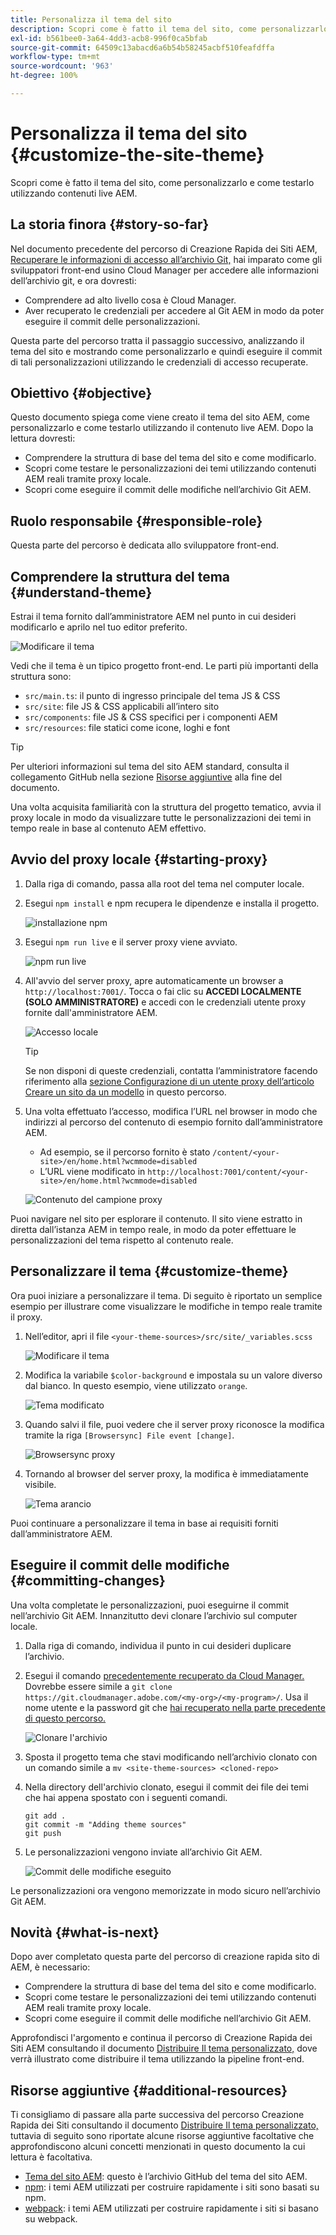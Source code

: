 ```yaml
---
title: Personalizza il tema del sito
description: Scopri come è fatto il tema del sito, come personalizzarlo e come testarlo utilizzando contenuti live AEM.
exl-id: b561bee0-3a64-4dd3-acb8-996f0ca5bfab
source-git-commit: 64509c13abacd6a6b54b58245acbf510feafdffa
workflow-type: tm+mt
source-wordcount: '963'
ht-degree: 100%

---
```


# Personalizza il tema del sito {#customize-the-site-theme}

Scopri come è fatto il tema del sito, come personalizzarlo e come testarlo utilizzando contenuti live AEM.

## La storia finora {#story-so-far}

Nel documento precedente del percorso di Creazione Rapida dei Siti AEM, [Recuperare le informazioni di accesso all’archivio Git,](retrieve-access.md) hai imparato come gli sviluppatori front-end usino Cloud Manager per accedere alle informazioni dell’archivio git, e ora dovresti:

* Comprendere ad alto livello cosa è Cloud Manager.
* Aver recuperato le credenziali per accedere al Git AEM in modo da poter eseguire il commit delle personalizzazioni.

Questa parte del percorso tratta il passaggio successivo, analizzando il tema del sito e mostrando come personalizzarlo e quindi eseguire il commit di tali personalizzazioni utilizzando le credenziali di accesso recuperate.

## Obiettivo {#objective}

Questo documento spiega come viene creato il tema del sito AEM, come personalizzarlo e come testarlo utilizzando il contenuto live AEM. Dopo la lettura dovresti:

* Comprendere la struttura di base del tema del sito e come modificarlo.
* Scopri come testare le personalizzazioni dei temi utilizzando contenuti AEM reali tramite proxy locale.
* Scopri come eseguire il commit delle modifiche nell’archivio Git AEM.

## Ruolo responsabile {#responsible-role}

Questa parte del percorso è dedicata allo sviluppatore front-end.

## Comprendere la struttura del tema {#understand-theme}

Estrai il tema fornito dall’amministratore AEM nel punto in cui desideri modificarlo e aprilo nel tuo editor preferito.

![Modificare il tema](assets/edit-theme.png)

Vedi che il tema è un tipico progetto front-end. Le parti più importanti della struttura sono:

* `src/main.ts`: il punto di ingresso principale del tema JS &amp; CSS
* `src/site`: file JS &amp; CSS applicabili all’intero sito
* `src/components`: file JS &amp; CSS specifici per i componenti AEM
* `src/resources`: file statici come icone, loghi e font

>[!TIP]
>
>Per ulteriori informazioni sul tema del sito AEM standard, consulta il collegamento GitHub nella sezione [Risorse aggiuntive](#additional-resources) alla fine del documento.

Una volta acquisita familiarità con la struttura del progetto tematico, avvia il proxy locale in modo da visualizzare tutte le personalizzazioni dei temi in tempo reale in base al contenuto AEM effettivo.

## Avvio del proxy locale {#starting-proxy}

1. Dalla riga di comando, passa alla root del tema nel computer locale.
1. Esegui `npm install` e npm recupera le dipendenze e installa il progetto.

   ![installazione npm](assets/npm-install.png)

1. Esegui `npm run live` e il server proxy viene avviato.

   ![npm run live](assets/npm-run-live.png)

1. All&#39;avvio del server proxy, apre automaticamente un browser a `http://localhost:7001/`. Tocca o fai clic su **ACCEDI LOCALMENTE (SOLO AMMINISTRATORE)** e accedi con le credenziali utente proxy fornite dall&#39;amministratore AEM.

   ![Accesso locale](assets/sign-in-locally.png)

   >[!TIP]
   >
   >Se non disponi di queste credenziali, contatta l’amministratore facendo riferimento alla [sezione Configurazione di un utente proxy dell’articolo Creare un sito da un modello](/help/journey-sites/quick-site/create-site.md#proxy-user) in questo percorso.

1. Una volta effettuato l’accesso, modifica l’URL nel browser in modo che indirizzi al percorso del contenuto di esempio fornito dall’amministratore AEM.

   * Ad esempio, se il percorso fornito è stato `/content/<your-site>/en/home.html?wcmmode=disabled`
   * L’URL viene modificato in `http://localhost:7001/content/<your-site>/en/home.html?wcmmode=disabled`

   ![Contenuto del campione proxy](assets/proxied-sample-content.png)

Puoi navigare nel sito per esplorare il contenuto. Il sito viene estratto in diretta dall’istanza AEM in tempo reale, in modo da poter effettuare le personalizzazioni del tema rispetto al contenuto reale.

## Personalizzare il tema {#customize-theme}

Ora puoi iniziare a personalizzare il tema. Di seguito è riportato un semplice esempio per illustrare come visualizzare le modifiche in tempo reale tramite il proxy.

1. Nell’editor, apri il file `<your-theme-sources>/src/site/_variables.scss`

   ![Modificare il tema](assets/edit-theme.png)

1. Modifica la variabile `$color-background` e impostala su un valore diverso dal bianco. In questo esempio, viene utilizzato `orange`.

   ![Tema modificato](assets/edited-theme.png)

1. Quando salvi il file, puoi vedere che il server proxy riconosce la modifica tramite la riga `[Browsersync] File event [change]`.

   ![Browsersync proxy](assets/proxy-browsersync.png)

1. Tornando al browser del server proxy, la modifica è immediatamente visibile.

   ![Tema arancio](assets/orange-theme.png)

Puoi continuare a personalizzare il tema in base ai requisiti forniti dall’amministratore AEM.

## Eseguire il commit delle modifiche {#committing-changes}

Una volta completate le personalizzazioni, puoi eseguirne il commit nell’archivio Git AEM. Innanzitutto devi clonare l’archivio sul computer locale.

1. Dalla riga di comando, individua il punto in cui desideri duplicare l’archivio.
1. Esegui il comando [precedentemente recuperato da Cloud Manager.](retrieve-access.md) Dovrebbe essere simile a `git clone https://git.cloudmanager.adobe.com/<my-org>/<my-program>/`. Usa il nome utente e la password git che [hai recuperato nella parte precedente di questo percorso.](retrieve-access.md)

   ![Clonare l&#39;archivio](assets/clone-repo.png)

1. Sposta il progetto tema che stavi modificando nell’archivio clonato con un comando simile a `mv <site-theme-sources> <cloned-repo>`
1. Nella directory dell&#39;archivio clonato, esegui il commit dei file dei temi che hai appena spostato con i seguenti comandi.

   ```text
   git add .
   git commit -m "Adding theme sources"
   git push
   ```

1. Le personalizzazioni vengono inviate all’archivio Git AEM.

   ![Commit delle modifiche eseguito](assets/changes-committed.png)

Le personalizzazioni ora vengono memorizzate in modo sicuro nell’archivio Git AEM.

## Novità {#what-is-next}

Dopo aver completato questa parte del percorso di creazione rapida sito di AEM, è necessario:

* Comprendere la struttura di base del tema del sito e come modificarlo.
* Scopri come testare le personalizzazioni dei temi utilizzando contenuti AEM reali tramite proxy locale.
* Scopri come eseguire il commit delle modifiche nell’archivio Git AEM.

Approfondisci l&#39;argomento e continua il percorso di Creazione Rapida dei Siti AEM consultando il documento [Distribuire Il tema personalizzato,](deploy-theme.md) dove verrà illustrato come distribuire il tema utilizzando la pipeline front-end.

## Risorse aggiuntive {#additional-resources}

Ti consigliamo di passare alla parte successiva del percorso Creazione Rapida dei Siti consultando il documento [Distribuire Il tema personalizzato,](deploy-theme.md) tuttavia di seguito sono riportate alcune risorse aggiuntive facoltative che approfondiscono alcuni concetti menzionati in questo documento la cui lettura è facoltativa.

* [Tema del sito AEM](https://github.com/adobe/aem-site-template-standard-theme-e2e): questo è l’archivio GitHub del tema del sito AEM.
* [npm](https://www.npmjs.com): i temi AEM utilizzati per costruire rapidamente i siti sono basati su npm.
* [webpack](https://webpack.js.org): i temi AEM utilizzati per costruire rapidamente i siti si basano su webpack.
